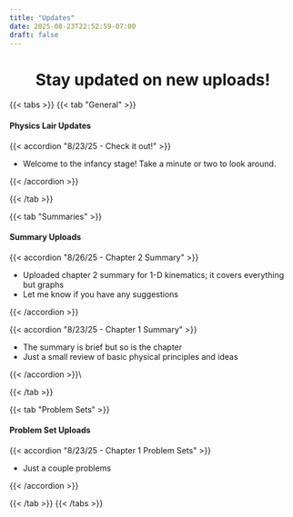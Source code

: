 ```yaml
---
title: "Updates"
date: 2025-08-23T22:52:59-07:00
draft: false
---
```


<h1 align="center">Stay updated on new uploads!</h1>

{{< tabs >}}
{{< tab "General" >}}

#### Physics Lair Updates

{{< accordion "8/23/25 - Check it out!"  >}}

- Welcome to the infancy stage! Take a minute or two to look around. 

{{< /accordion >}}

{{< /tab >}}

{{< tab "Summaries" >}}

#### Summary Uploads 

{{< accordion "8/26/25 - Chapter 2 Summary"  >}}

- Uploaded chapter 2 summary for 1-D kinematics; it covers everything but graphs 
- Let me know if you have any suggestions 

{{< /accordion >}}

{{< accordion "8/23/25 - Chapter 1 Summary"  >}}

- The summary is brief but so is the chapter
- Just a small review of basic physical principles and ideas 

{{< /accordion >}}\

{{< /tab >}}

{{< tab "Problem Sets" >}}

#### Problem Set Uploads

{{< accordion "8/23/25 - Chapter 1 Problem Sets"  >}}

- Just a couple problems 

{{< /accordion >}}

{{< /tab >}}
{{< /tabs >}}